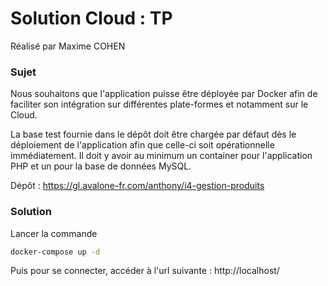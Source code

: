 # Solution Cloud : TP

Réalisé par Maxime COHEN

### Sujet 

Nous souhaitons que l'application puisse être déployée par Docker afin de faciliter son intégration sur différentes plate-formes et notamment sur le Cloud.

La base test fournie dans le dépôt doit être chargée par défaut dès le déploiement de l'application afin que celle-ci soit opérationnelle immédiatement.
Il doit y avoir au minimum un container pour l'application PHP et un pour la base de données MySQL.

Dépôt : https://gl.avalone-fr.com/anthony/i4-gestion-produits

### Solution

Lancer la commande 

```bash
docker-compose up -d
```

Puis pour se connecter, accéder à l'url suivante : http://localhost/